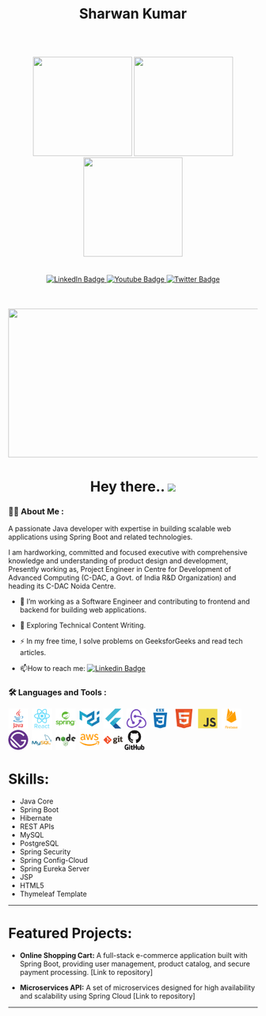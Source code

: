 <div align="center">
  <h1>Sharwan Kumar</h1>
</div>
<br/><br/><br/>
<div id="header" align="center">
              
  <img src="https://media0.giphy.com/media/WTjXuYA2y4o3UZly3W/200.webp?cid=ecf05e471q20exfbqxo0nz6l223u7bxtbr09skyob0ng0n3m&ep=v1_gifs_related&rid=200.webp&ct=g" width="200" height="200"/>
  <img src="https://media.giphy.com/media/M9gbBd9nbDrOTu1Mqx/200.webp?cid=ecf05e47fjic7wfpgu9essqjg75xvpagnu13el55ezwk31ai&ep=v1_gifs_related&rid=200.webp&ct=g" width="200" height="200"/> 
  <img src="https://media0.giphy.com/media/cNfIqjpCY1zqfaLmd8/200w.webp?cid=ecf05e476crbgkork24wh1saz22aswpbdfpp43wqxyq6e1e7&ep=v1_gifs_related&rid=200w.webp&ct=g" width="200" height="200"/>
  <br/><br/><br/>
   
  
  <div id="badges">
      <a href="your-linkedin-URL">
        <img src="https://img.shields.io/badge/LinkedIn-blue?style=for-the-badge&logo=linkedin&logoColor=white" alt="LinkedIn Badge"/>
      </a>
      <a href="your-youtube-URL">
        <img src="https://img.shields.io/badge/YouTube-red?style=for-the-badge&logo=youtube&logoColor=white" alt="Youtube Badge"/>
      </a>
      <a href="your-twitter-URL">
        <img src="https://img.shields.io/badge/Twitter-blue?style=for-the-badge&logo=twitter&logoColor=white" alt="Twitter Badge"/>
      </a>
  </div>
  <img src="https://komarev.com/ghpvc/?username=kumar-sharwan729&style=flat-square&color=blue" alt=""/>
  <br/><br/><br/>
  <div align="center">
  <img src="https://media.giphy.com/media/dWesBcTLavkZuG35MI/200.webp?cid=ecf05e47fjic7wfpgu9essqjg75xvpagnu13el55ezwk31ai&ep=v1_gifs_related&rid=200.webp&ct=g" width="600" height="300"/>
  </div>
  <h1>
  Hey there..
  <img src="https://media.giphy.com/media/hvRJCLFzcasrR4ia7z/giphy.gif" width="30px"/>
</h1>



</div>

### :man_technologist: About Me :

A passionate Java developer with expertise in building scalable web applications using Spring Boot and related technologies.

I am hardworking, committed and focused executive with comprehensive knowledge and understanding of product design and development, Presently working as, Project Engineer in Centre for Development of Advanced Computing (C-DAC, a Govt. of India R&D Organization) and heading its C-DAC Noida Centre.
- :telescope: I’m working as a Software Engineer and contributing to frontend and backend for building web applications.

- :seedling: Exploring Technical Content Writing.

- :zap: In my free time, I solve problems on GeeksforGeeks and read tech articles.

- :mailbox:How to reach me: [![Linkedin Badge](https://img.shields.io/badge/LinkedIn-blue?style=flat&logo=Linkedin&logoColor=white)](https://www.linkedin.com/in/sharwan-kumar-project-engineer-at-c-dac-noida-meity-07856417b)

### :hammer_and_wrench: Languages and Tools :

<div>
  <img src="https://github.com/devicons/devicon/blob/master/icons/java/java-original-wordmark.svg" title="Java" alt="Java" width="40" height="40"/>&nbsp;
  <img src="https://github.com/devicons/devicon/blob/master/icons/react/react-original-wordmark.svg" title="React" alt="React" width="40" height="40"/>&nbsp;
  <img src="https://github.com/devicons/devicon/blob/master/icons/spring/spring-original-wordmark.svg" title="Spring" alt="Spring" width="40" height="40"/>&nbsp;
  <img src="https://github.com/devicons/devicon/blob/master/icons/materialui/materialui-original.svg" title="Material UI" alt="Material UI" width="40" height="40"/>&nbsp;
  <img src="https://github.com/devicons/devicon/blob/master/icons/flutter/flutter-original.svg" title="Flutter" alt="Flutter" width="40" height="40"/>&nbsp;
  <img src="https://github.com/devicons/devicon/blob/master/icons/redux/redux-original.svg" title="Redux" alt="Redux " width="40" height="40"/>&nbsp;
  <img src="https://github.com/devicons/devicon/blob/master/icons/css3/css3-plain-wordmark.svg"  title="CSS3" alt="CSS" width="40" height="40"/>&nbsp;
  <img src="https://github.com/devicons/devicon/blob/master/icons/html5/html5-original.svg" title="HTML5" alt="HTML" width="40" height="40"/>&nbsp;
  <img src="https://github.com/devicons/devicon/blob/master/icons/javascript/javascript-original.svg" title="JavaScript" alt="JavaScript" width="40" height="40"/>&nbsp;
  <img src="https://github.com/devicons/devicon/blob/master/icons/firebase/firebase-plain-wordmark.svg" title="Firebase" alt="Firebase" width="40" height="40"/>&nbsp;
  <img src="https://github.com/devicons/devicon/blob/master/icons/gatsby/gatsby-original.svg" title="Gatsby"  alt="Gatsby" width="40" height="40"/>&nbsp;
  <img src="https://github.com/devicons/devicon/blob/master/icons/mysql/mysql-original-wordmark.svg" title="MySQL"  alt="MySQL" width="40" height="40"/>&nbsp;
  <img src="https://github.com/devicons/devicon/blob/master/icons/nodejs/nodejs-original-wordmark.svg" title="NodeJS" alt="NodeJS" width="40" height="40"/>&nbsp;
  <img src="https://github.com/devicons/devicon/blob/master/icons/amazonwebservices/amazonwebservices-plain-wordmark.svg" title="AWS" alt="AWS" width="40" height="40"/>&nbsp;
  <img src="https://github.com/devicons/devicon/blob/master/icons/git/git-original-wordmark.svg" title="Git" **alt="Git" width="40" height="40"/>
  <img src="https://github.com/devicons/devicon/blob/master/icons/github/github-original-wordmark.svg" title="GitHub" **alt="GitHub" width="40" height="40"/>
</div>

# Skills:

* Java Core        
* Spring Boot     
* Hibernate        
* REST APIs   
* MySQL
* PostgreSQL
* Spring Security                
* Spring Config-Cloud
* Spring Eureka Server
* JSP
* HTML5
* Thymeleaf Template
---

# Featured Projects:



* **Online Shopping Cart:** A full-stack e-commerce application built with Spring Boot, providing user management, product catalog, and secure payment processing. [Link to repository] 

* **Microservices API:** A set of microservices designed for high availability and scalability using Spring Cloud [Link to repository]

---


